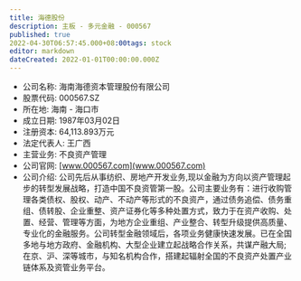 ```yaml
---
title: 海德股份
description: 主板 - 多元金融 - 000567
published: true
2022-04-30T06:57:45.000+08:00tags: stock
editor: markdown
dateCreated: 2022-01-01T00:00:00.000Z
---
```


- 公司名称: 海南海德资本管理股份有限公司
- 股票代码: 000567.SZ
- 所在地: 海南 - 海口市
- 成立日期: 1987年03月02日
- 注册资本: 64,113.893万元
- 法定代表人: 王广西
- 主营业务: 不良资产管理
- 公司官网: [www.000567.com](www.000567.com)
- 公司介绍: 公司先后从事纺织、房地产开发业务,现以金融为方向以资产管理起步的转型发展战略，打造中国不良资管第一股。公司主要业务有：进行收购管理各类债权、股权、动产、不动产等形式的不良资产，通过债务追偿、债务重组、债转股、企业重整、资产证券化等多种处置方式，致力于在资产收购、处置、经营、管理等方面，为地方企业重组、产业整合、转型升级提供高质量、专业化的金融服务。公司转型金融领域后，各项业务健康快速发展。已在全国多地与地方政府、金融机构、大型企业建立起战略合作关系，共谋产融大局;在京、沪、深等城市，与知名机构合作，搭建起辐射全国的不良资产处置产业链体系及资管业务平台。


